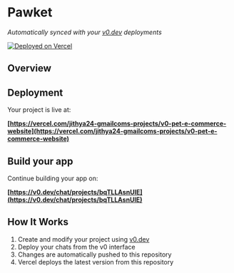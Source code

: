 # Pawket

*Automatically synced with your [v0.dev](https://v0.dev) deployments*

[![Deployed on Vercel](https://img.shields.io/badge/Deployed%20on-Vercel-black?style=for-the-badge&logo=vercel)](https://vercel.com/jithya24-gmailcoms-projects/v0-pet-e-commerce-website)


## Overview



## Deployment

Your project is live at:

**[https://vercel.com/jithya24-gmailcoms-projects/v0-pet-e-commerce-website](https://vercel.com/jithya24-gmailcoms-projects/v0-pet-e-commerce-website)**

## Build your app

Continue building your app on:

**[https://v0.dev/chat/projects/bqTLLAsnUlE](https://v0.dev/chat/projects/bqTLLAsnUlE)**

## How It Works

1. Create and modify your project using [v0.dev](https://v0.dev)
2. Deploy your chats from the v0 interface
3. Changes are automatically pushed to this repository
4. Vercel deploys the latest version from this repository
